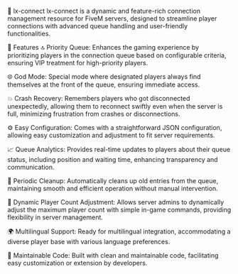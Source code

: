 🌟 lx-connect
lx-connect is a dynamic and feature-rich connection management resource for FiveM servers, designed to streamline player connections with advanced queue handling and user-friendly functionalities.

🚀 Features
🔝 Priority Queue: Enhances the gaming experience by prioritizing players in the connection queue based on configurable criteria, ensuring VIP treatment for high-priority players.

🌐 God Mode: Special mode where designated players always find themselves at the front of the queue, ensuring immediate access.

💥 Crash Recovery: Remembers players who got disconnected unexpectedly, allowing them to reconnect swiftly even when the server is full, minimizing frustration from crashes or disconnections.

⚙️ Easy Configuration: Comes with a straightforward JSON configuration, allowing easy customization and adjustment to fit server requirements.

📈 Queue Analytics: Provides real-time updates to players about their queue status, including position and waiting time, enhancing transparency and communication.

🧹 Periodic Cleanup: Automatically cleans up old entries from the queue, maintaining smooth and efficient operation without manual intervention.

👥 Dynamic Player Count Adjustment: Allows server admins to dynamically adjust the maximum player count with simple in-game commands, providing flexibility in server management.

🌍 Multilingual Support: Ready for multilingual integration, accommodating a diverse player base with various language preferences.

🔧 Maintainable Code: Built with clean and maintainable code, facilitating easy customization or extension by developers.

